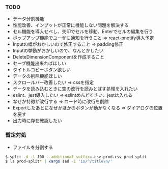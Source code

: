 ### TODO

- データ分割機能
- 性能改善、インプットが正常に機能しない問題を解決する
- セル機能を導入せべし、矢印でセルを移動、Enterでセルの編集を行う
- ポップアップ機能でユーザに通知を行うこと => react-pnotify導入予定
- Inputの幅がおかしいので修正すること => padding修正
- Inputの挙動がおかしいので、なんとかしたい
- DeleteDimensionComponentを作成すること
- セーブ機能出来ればほしい
- タイトルコピーボタン欲しい
- データの削除機能ほしい
- スクロールバー改善したい => cssを指定
- データを読み込むときに空の改行を読みとばす処理を入れたい
- eslint、jest導入したい => eslintめんどくさい、jestは入れる
- なぜか特徴が改行する => ロード時に改行を削除
- Exportしたあとになぜかほかのボタンが動かなくなる => ダイアログの位置を戻す
- 出力時に存在確認したい

### 暫定対処

- ファイルを分割する

```sh
$ split -d -l 100 --additional-suffix=.csv prod.csv prod-split
$ ls prod-split* | xargs sed -i '1s/^/title\n/'
```
